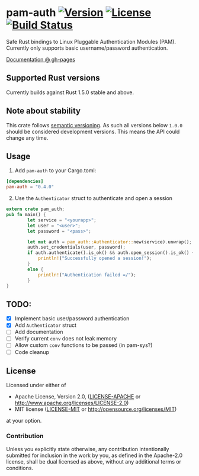 # pam-auth [![Version](https://img.shields.io/crates/v/pam-auth.svg)](https://crates.io/crates/pam-sys) [![License](https://img.shields.io/crates/l/pam-auth.svg?branch=master)](https://travis-ci.org/MrFloya/pam-auth) [![Build Status](https://travis-ci.org/MrFloya/pam-auth.svg)](https://travis-ci.org/MrFloya/pam-auth)

Safe Rust bindings to Linux Pluggable Authentication Modules (PAM).
Currently only supports basic username/password authentication.

[Documentation @ gh-pages](https://mrfloya.github.io/pam-auth/)

## Supported Rust versions
Currently builds against Rust 1.5.0 stable and above.

## Note about stability
This crate follows [semantic versioning](http://semver.org). As such all versions below `1.0.0` should be
considered development versions. This means the API could change any time.

## Usage
1. Add `pam-auth` to your Cargo.toml:
```toml
[dependencies]
pam-auth = "0.4.0"
```
2. Use the `Authenticator` struct to authenticate and open a session
```rust
extern crate pam_auth;
pub fn main() {
        let service = "<yourapp>";
        let user = "<user>";
        let password = "<pass>";

        let mut auth = pam_auth::Authenticator::new(service).unwrap();
        auth.set_credentials(user, password);
        if auth.authenticate().is_ok() && auth.open_session().is_ok() {
            println!("Successfully opened a session!");
        }
        else {
            println!("Authentication failed =/");
        }
}
```

## TODO:
  - [x] Implement basic user/password authentication
  - [x] Add `Authenticator` struct
  - [ ] Add documentation
  - [ ] Verify current `conv` does not leak memory
  - [ ] Allow custom `conv` functions to be passed (in pam-sys?)
  - [ ] Code cleanup

## License

Licensed under either of

 * Apache License, Version 2.0, ([LICENSE-APACHE](LICENSE-APACHE) or http://www.apache.org/licenses/LICENSE-2.0)
 * MIT license ([LICENSE-MIT](LICENSE-MIT) or http://opensource.org/licenses/MIT)

at your option.

### Contribution

Unless you explicitly state otherwise, any contribution intentionally
submitted for inclusion in the work by you, as defined in the Apache-2.0
license, shall be dual licensed as above, without any additional terms or
conditions.
